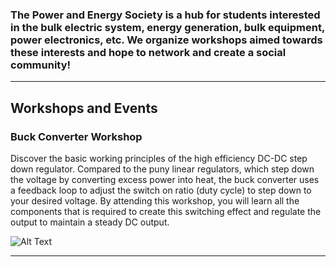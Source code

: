 ### **The Power and Energy Society** is a hub for students interested in the bulk electric system, energy generation, bulk equipment, power electronics, etc. We organize workshops aimed towards these interests and hope to network and create a social community!

---

## Workshops and Events


### Buck Converter Workshop
 Discover the basic working principles of the high efficiency DC-DC step down regulator. Compared to the puny linear regulators, which step down the voltage by converting excess power into heat, the buck converter uses a feedback loop to adjust the switch on ratio (duty cycle) to step down to your desired voltage. By attending this workshop, you will learn all the components that is required to create this switching effect and regulate the output to maintain a steady DC output.

![Alt Text](/buckConverter.png)

---

